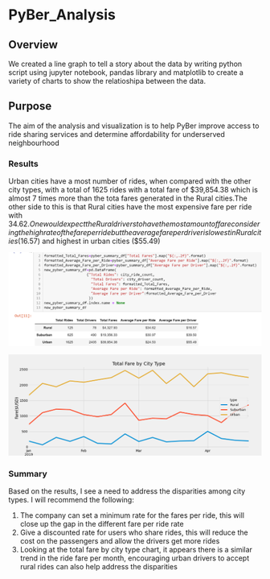 # PyBer_Analysis

## Overview

We created a line graph to tell a story about the data by writing python script using jupyter notebook, pandas library and matplotlib to create a variety of charts to show the relatioshipa between the data.

## Purpose

The aim of the analysis and visualization is to help PyBer improve access to ride sharing services and determine affordability for underserved neighbourhood

### Results

Urban cities have a most number of rides, when compared with the other city types, with a total of 1625 rides with a total fare of $39,854.38 which is almost 7 times more than the tota fares generated in the Rural cities.The other side to this is that Rural cities have the most expensive fare per ride with $34.62. One would expect the Rural drivers to have the most amount of fare considering the high rate of the fare per ride but the average fare per driver is lowest in Rural cities ($16.57) and highest in urban cities ($55.49)


![](pyber_summary.png)


![](PyBer_fare_Summary.png)


### Summary

Based on the results, I see a need to address the disparities among city types. I will recommend the following:
 1. The company can set a minimum rate for the fares per ride, this will close up the gap in the different fare per ride rate
 2. Give a discounted rate for users who share rides, this will reduce the cost on the passengers and allow the drivers get more rides
 3. Looking at the total fare by city type chart, it appears there is a similar trend in the ride fare per month, encouraging urban drivers to accept rural rides can also help address the disparities